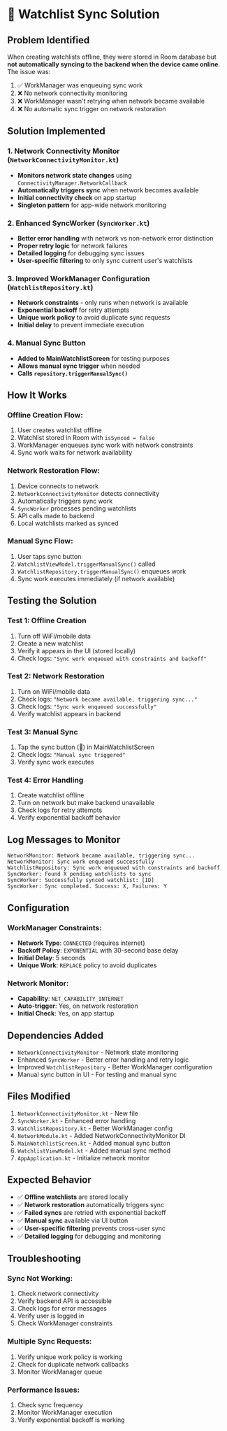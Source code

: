 # 🔄 Watchlist Sync Solution

## Problem Identified
When creating watchlists offline, they were stored in Room database but **not automatically syncing to the backend when the device came online**. The issue was:

1. ✅ WorkManager was enqueuing sync work
2. ❌ No network connectivity monitoring
3. ❌ WorkManager wasn't retrying when network became available
4. ❌ No automatic sync trigger on network restoration

## Solution Implemented

### 1. Network Connectivity Monitor (`NetworkConnectivityMonitor.kt`)
- **Monitors network state changes** using `ConnectivityManager.NetworkCallback`
- **Automatically triggers sync** when network becomes available
- **Initial connectivity check** on app startup
- **Singleton pattern** for app-wide network monitoring

### 2. Enhanced SyncWorker (`SyncWorker.kt`)
- **Better error handling** with network vs non-network error distinction
- **Proper retry logic** for network failures
- **Detailed logging** for debugging sync issues
- **User-specific filtering** to only sync current user's watchlists

### 3. Improved WorkManager Configuration (`WatchlistRepository.kt`)
- **Network constraints** - only runs when network is available
- **Exponential backoff** for retry attempts
- **Unique work policy** to avoid duplicate sync requests
- **Initial delay** to prevent immediate execution

### 4. Manual Sync Button
- **Added to MainWatchlistScreen** for testing purposes
- **Allows manual sync trigger** when needed
- **Calls `repository.triggerManualSync()`**

## How It Works

### Offline Creation Flow:
1. User creates watchlist offline
2. Watchlist stored in Room with `isSynced = false`
3. WorkManager enqueues sync work with network constraints
4. Sync work waits for network availability

### Network Restoration Flow:
1. Device connects to network
2. `NetworkConnectivityMonitor` detects connectivity
3. Automatically triggers sync work
4. `SyncWorker` processes pending watchlists
5. API calls made to backend
6. Local watchlists marked as synced

### Manual Sync Flow:
1. User taps sync button
2. `WatchlistViewModel.triggerManualSync()` called
3. `WatchlistRepository.triggerManualSync()` enqueues work
4. Sync work executes immediately (if network available)

## Testing the Solution

### Test 1: Offline Creation
1. Turn off WiFi/mobile data
2. Create a new watchlist
3. Verify it appears in the UI (stored locally)
4. Check logs: `"Sync work enqueued with constraints and backoff"`

### Test 2: Network Restoration
1. Turn on WiFi/mobile data
2. Check logs: `"Network became available, triggering sync..."`
3. Check logs: `"Sync work enqueued successfully"`
4. Verify watchlist appears in backend

### Test 3: Manual Sync
1. Tap the sync button (🔄) in MainWatchlistScreen
2. Check logs: `"Manual sync triggered"`
3. Verify sync work executes

### Test 4: Error Handling
1. Create watchlist offline
2. Turn on network but make backend unavailable
3. Check logs for retry attempts
4. Verify exponential backoff behavior

## Log Messages to Monitor

```
NetworkMonitor: Network became available, triggering sync...
NetworkMonitor: Sync work enqueued successfully
WatchlistRepository: Sync work enqueued with constraints and backoff
SyncWorker: Found X pending watchlists to sync
SyncWorker: Successfully synced watchlist: [ID]
SyncWorker: Sync completed. Success: X, Failures: Y
```

## Configuration

### WorkManager Constraints:
- **Network Type**: `CONNECTED` (requires internet)
- **Backoff Policy**: `EXPONENTIAL` with 30-second base delay
- **Initial Delay**: 5 seconds
- **Unique Work**: `REPLACE` policy to avoid duplicates

### Network Monitor:
- **Capability**: `NET_CAPABILITY_INTERNET`
- **Auto-trigger**: Yes, on network restoration
- **Initial Check**: Yes, on app startup

## Dependencies Added

- `NetworkConnectivityMonitor` - Network state monitoring
- Enhanced `SyncWorker` - Better error handling and retry logic
- Improved `WatchlistRepository` - Better WorkManager configuration
- Manual sync button in UI - For testing and manual sync

## Files Modified

1. `NetworkConnectivityMonitor.kt` - New file
2. `SyncWorker.kt` - Enhanced error handling
3. `WatchlistRepository.kt` - Better WorkManager config
4. `NetworkModule.kt` - Added NetworkConnectivityMonitor DI
5. `MainWatchlistScreen.kt` - Added manual sync button
6. `WatchlistViewModel.kt` - Added manual sync method
7. `AppApplication.kt` - Initialize network monitor

## Expected Behavior

- ✅ **Offline watchlists** are stored locally
- ✅ **Network restoration** automatically triggers sync
- ✅ **Failed syncs** are retried with exponential backoff
- ✅ **Manual sync** available via UI button
- ✅ **User-specific filtering** prevents cross-user sync
- ✅ **Detailed logging** for debugging and monitoring

## Troubleshooting

### Sync Not Working:
1. Check network connectivity
2. Verify backend API is accessible
3. Check logs for error messages
4. Verify user is logged in
5. Check WorkManager constraints

### Multiple Sync Requests:
1. Verify unique work policy is working
2. Check for duplicate network callbacks
3. Monitor WorkManager queue

### Performance Issues:
1. Check sync frequency
2. Monitor WorkManager execution
3. Verify exponential backoff is working
